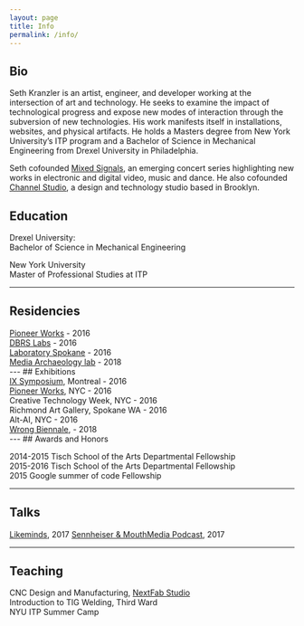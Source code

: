```yaml
---
layout: page
title: Info
permalink: /info/
---
```

## Bio
<p class="pull-left-50">
Seth Kranzler is an artist, engineer, and developer working at the intersection of art and technology. He seeks to examine the impact of technological progress and expose new modes of interaction through the subversion of new technologies. His work manifests itself in installations, websites, and physical artifacts. He holds a Masters degree from New York University’s ITP program and a Bachelor of Science in Mechanical Engineering from Drexel University in Philadelphia.
</p>
<p class="pull-left-50">
Seth cofounded <a href="https://mixedsignals.nyc">Mixed Signals</a>, an emerging concert series highlighting new works in electronic and digital video, music and dance. He also cofounded <a href="https://channel.studio">Channel Studio</a>, a design and technology studio based in Brooklyn. 
</p>

## Education  
Drexel University:  
Bachelor of Science in Mechanical Engineering  

New York University  
Master of Professional Studies at ITP

---
## Residencies
<div class="pull-left-50">
  <div><a href="http://pioneerworks.org/residency/seth-kranzler/">Pioneer Works</a> - 2016</div>
  <div><a href="https://medium.com/dbrs-innovation-labs/the-generative-critique-d0a2637e160b">DBRS Labs</a> - 2016</div>
  <div><a href="https://laboratoryspokane.com/2016/08/16/falk-morawitz-seth-kranzler/">Laboratory Spokane</a> - 2016</div>
  <div><a href="https://mediaarchaeologylab.com/">Media Archaeology lab</a> - 2018</div>
</div>
---
## Exhibitions  
<div class="pull-left-50">
<div><a href="http://ix.sat.qc.ca/vrlounge_june4?language=en">IX Symposium</a>, Montreal - 2016</div>
<div><a href="http://pioneerworks.org/programs/second-sundays-february-2016.php">Pioneer Works</a>, NYC - 2016</div>
<div>Creative Technology Week, NYC - 2016</div>
<div>Richmond Art Gallery, Spokane WA - 2016</div>
<div>Alt-AI, NYC - 2016</div>
<div><a href="https://www.nytimes.com/2018/01/22/arts/design/the-wrong-biennale.html">Wrong Biennale</a>, - 2018</div>
</div>
---
## Awards and Honors

2014-2015 Tisch School of the Arts Departmental Fellowship  
2015-2016 Tisch School of the Arts Departmental Fellowship  
2015 Google summer of code Fellowship  

---
## Talks

<a href="https://www.forbes.com/sites/emmasandler/2017/09/21/this-is-what-its-like-to-attend-a-conference-for-creative-people/#6cedf689330b">Likeminds</a>, 2017 
<a href="https://mouthmedianetwork.com/about/press/sennheiser-mouthmedia-partnership">Sennheiser & MouthMedia Podcast</a>, 2017  

---
## Teaching 
CNC Design and Manufacturing, <a href="https://nextfab.com/">NextFab Studio</a>  
Introduction to TIG Welding, Third Ward  
NYU ITP Summer Camp  